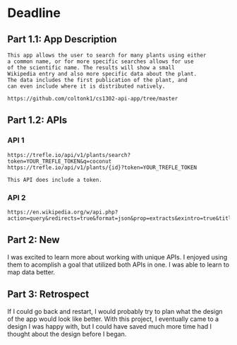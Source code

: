 # Deadline

## Part 1.1: App Description

    This app allows the user to search for many plants using either
    a common name, or for more specific searches allows for use
    of the scientific name. The results will show a small
    Wikipedia entry and also more specific data about the plant.
    The data includes the first publication of the plant, and
    can even include where it is distributed natively.

    https://github.com/coltonk1/cs1302-api-app/tree/master

## Part 1.2: APIs

### API 1

```
https://trefle.io/api/v1/plants/search?token=YOUR_TREFLE_TOKEN&q=coconut
https://trefle.io/api/v1/plants/{id}?token=YOUR_TREFLE_TOKEN
```

    This API does include a token.

### API 2

```
https://en.wikipedia.org/w/api.php?action=query&redirects=true&format=json&prop=extracts&exintro=true&titles=Senecio%20gamolepis
```

## Part 2: New

I was excited to learn more about working with unique APIs. I enjoyed
    using them to acomplish a goal that utilized both APIs in one.
    I was able to learn to map data better.

## Part 3: Retrospect

If I could go back and restart, I would probably try to plan
    what the design of the app would look like better. With
    this project, I eventually came to a design I was happy
    with, but I could have saved much more time had I thought
    about the design before I began.